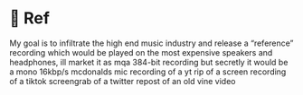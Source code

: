 # 💎 Ref

My goal is to infiltrate the high end music industry and release a “reference” recording which would be played on the most expensive speakers and headphones, ill market it as mqa 384-bit recording but secretly it would be a mono 16kbp/s mcdonalds mic recording of a yt rip of a screen recording of a tiktok screengrab of a twitter repost of an old vine video
